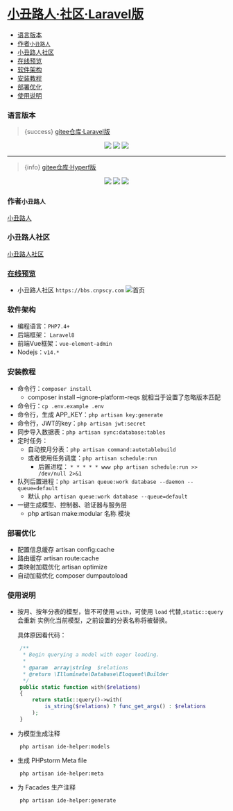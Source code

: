 # [小丑路人·社区·Laravel版](https://bbs.cnpscy.com)

- [语言版本](#section-语言版本)
- [作者`小丑路人`](#section-作者`小丑路人`)
- [小丑路人社区](#section-小丑路人社区)
- [在线预览](#section-在线预览)
- [软件架构](#section-软件架构)
- [安装教程](#section-安装教程)
- [部署优化](#section-部署优化)
- [使用说明](#section-使用说明)

<a name="section-语言版本"></a>
### 语言版本
> {success} [gitee仓库·Laravel版](https://gitee.com/clown-passerby-community/community)

<p align="center">
    <img src="https://gitee.com/clown-passerby-community/community/badge/star.svg?theme=dark" />
    <img src="https://gitee.com/clown-passerby-community/community/badge/fork.svg?theme=dark" />
    <img src="https://svg.hamm.cn/badge.svg?key=License&value=Apache-2.0&color=da4a00" />
</p>

---

> {info} [gitee仓库·Hyperf版](https://gitee.com/clown-passerby-community/hyperf-community)

<p align="center">
    <img src="https://gitee.com/clown-passerby-community/hyperf-community/badge/star.svg?theme=dark" />
    <img src="https://gitee.com/clown-passerby-community/hyperf-community/badge/fork.svg?theme=dark" />
    <img src="https://svg.hamm.cn/badge.svg?key=License&value=Apache-2.0&color=da4a00" />
</p>

<a name="section-作者`小丑路人`"></a>
### 作者`小丑路人`
[小丑路人](https://www.cnpscy.com)

<a name="section-小丑路人社区"></a>
### 小丑路人社区
[小丑路人社区](https://bbs.cnpscy.com)

<a name="section-在线预览"></a>
### [在线预览](https://bbs.cnpscy.com)
- 小丑路人社区 `https://bbs.cnpscy.com`
  ![首页](/bbs/pc.png)

<a name="section-软件架构"></a>
### 软件架构
* 编程语言：`PHP7.4+`
* 后端框架： `Laravel8`
* 前端Vue框架：`vue-element-admin`
* Nodejs：`v14.*`

<a name="section-安装教程"></a>
### 安装教程
* 命令行：`composer install`
    * composer install –ignore-platform-reqs 就相当于设置了忽略版本匹配
* 命令行：`cp .env.example .env`
* 命令行，生成 APP_KEY：`php artisan key:generate`
* 命令行，JWT的key：`php artisan jwt:secret`
* 同步导入数据表：`php artisan sync:database:tables`
* 定时任务：
    * 自动按月分表：`php artisan command:autotablebuild`
    * 或者使用任务调度：`php artisan schedule:run`
        * 后置进程：
          `* * * * * www php artisan schedule:run >> /dev/null 2>&1`
* 队列后置进程：`php artisan queue:work database --daemon --queue=default`
    * 默认 `php artisan queue:work database --queue=default`
* 一键生成模型、控制器、验证器与服务层
    * php artisan make:modular 名称 模块

<a name="section-部署优化"></a>
### 部署优化
* 配置信息缓存 artisan config:cache
* 路由缓存 artisan route:cache
* 类映射加载优化 artisan optimize
* 自动加载优化 composer dumpautoload

<a name="section-使用说明"></a>
### 使用说明

* 按月、按年分表的模型，皆不可使用 `with`，可使用 `load` 代替,`static::query` 会重新 实例化当前模型，之前设置的分表名称将被替换。

    具体原因看代码：
```php
    /**
     * Begin querying a model with eager loading.
     *
     * @param  array|string  $relations
     * @return \Illuminate\Database\Eloquent\Builder
     */
    public static function with($relations)
    {
        return static::query()->with(
            is_string($relations) ? func_get_args() : $relations
        );
    }
```

* 为模型生成注释
```
    php artisan ide-helper:models
```

* 生成 PHPstorm Meta file
```
    php artisan ide-helper:meta
```

* 为 Facades 生产注释
```
    php artisan ide-helper:generate
```
